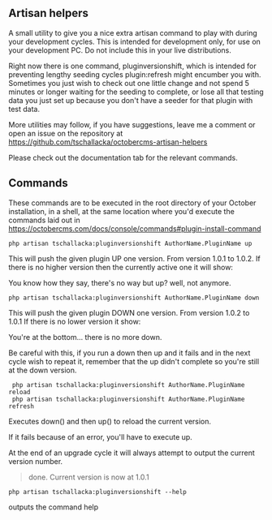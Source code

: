 ## Artisan helpers

A small utility to give you a nice extra artisan command to play with during your development cycles. This is intended for development only, for use on your development PC. Do not include this in your live distributions.

Right now there is one command, pluginversionshift, which is intended for preventing lengthy seeding cycles plugin:refresh might encumber you with. Sometimes you just wish to check out one little change and not spend 5 minutes or longer waiting for the seeding to complete, or lose all that testing data you just set up because you don't have a seeder for that plugin with test data.

More utilities may follow, if you have suggestions, leave me a comment or open an issue on the repository at https://github.com/tschallacka/octobercms-artisan-helpers

Please check out the documentation tab for the relevant commands.

## Commands

These commands are to be executed in the root directory of your October installation, in a shell, at the same location where you'd execute the commands laid out in https://octobercms.com/docs/console/commands#plugin-install-command

    php artisan tschallacka:pluginversionshift AuthorName.PluginName up

This will push the given plugin UP one version. From version 1.0.1 to 1.0.2. If there is no higher version then the currently active one it will show:

You know how they say, there's no way but up? well, not anymore.

    php artisan tschallacka:pluginversionshift AuthorName.PluginName down

This will push the given plugin DOWN one version. From version 1.0.2 to 1.0.1 If there is no lower version it show:

You're at the bottom... there is no more down.

Be careful with this, if you run a down then up and it fails and in the next cycle wish to repeat it, remember that the up didn't complete so you're still at the down version.

     php artisan tschallacka:pluginversionshift AuthorName.PluginName reload
     php artisan tschallacka:pluginversionshift AuthorName.PluginName refresh

Executes down() and then up() to reload the current version.

If it fails because of an error, you'll have to execute up.

At the end of an upgrade cycle it will always attempt to output the current version number.

> done. Current version is now at 1.0.1

    php artisan tschallacka:pluginversionshift --help

outputs the command help
